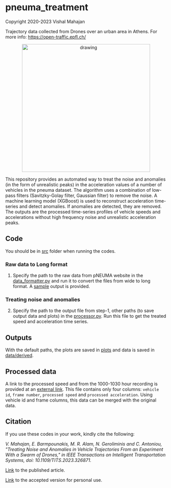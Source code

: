 # pneuma_treatment

Copyright 2020-2023 Vishal Mahajan

Trajectory data collected from Drones over an urban area in Athens. For more info: https://open-traffic.epfl.ch/

<p align="center">
<img src="media/pneuma_overview.gif" alt="drawing" width="400" align="center"/>
</p>

This repository provides an automated way to treat the noise and anomalies (in the form of unrealistic peaks) in the acceleration values of a number of vehicles in the pneuma dataset. The algorithm uses a combination of low-pass filters (Savitzky-Golay filter, Gaussian filter) to remove the noise. A machine learning model (XGBoost) is used to reconstruct acceleration time-series and detect anomalies. If anomalies are detected, they are removed. The outputs are the processed time-series profiles of vehicle speeds and accelerations without high frequency noise and unrealistic acceleration peaks.

## Code 
You should be in [src](src/) folder when running the codes.
### Raw data to Long format
1. Specify the path to the raw data from pNEUMA website in the [data_formatter.py](src/data_formatter.py) and run it to convert the files from wide to long format. A [sample](data/sample_data.csv) output is provided.
### Treating noise and anomalies
2. Specify the path to the output file from step-1, other paths (to save output data and plots) in the [processor.py](src/processor.py). Run this file to get the treated speed and acceleration time series.

## Outputs
With the default paths, the plots are saved in [plots](plots/) and data is saved in [data/derived](data/derived).

## Processed data
A link to the processed speed and  from the 1000-1030 hour recording is provided at an [external link](https://syncandshare.lrz.de/getlink/fiMB116QjrdPsvjZhVjWPC/). This file contains only four columns: ```vehicle id```, ```frame number```, ```processed speed``` and ```processed acceleration```. Using vehicle id and frame columns, this data can be merged with the original data.

## Citation
If you use these codes in your work, kindly cite the following:


_V. Mahajan, E. Barmpounakis, M. R. Alam, N. Geroliminis and C. Antoniou, "Treating Noise and Anomalies in Vehicle Trajectories From an Experiment With a Swarm of Drones," in IEEE Transactions on Intelligent Transportation Systems, doi: 10.1109/TITS.2023.326871._


[Link](https://doi.org/10.1109/TITS.2023.3268712) to the published article. 

[Link](https://mediatum.ub.tum.de/node?id=1694634) to the accepted version for personal use.
